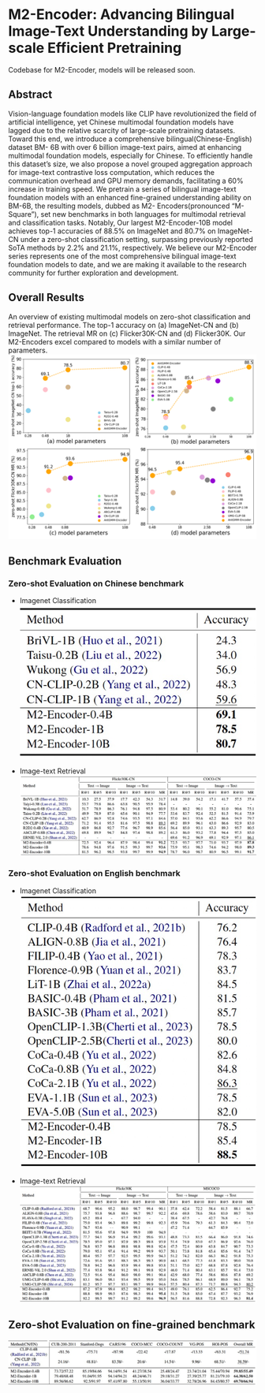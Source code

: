 # M2-Encoder: Advancing Bilingual Image-Text Understanding by Large-scale Efficient Pretraining

Codebase for M2-Encoder, models will be released soon.

## Abstract
Vision-language foundation models like CLIP
have revolutionized the field of artificial intelligence,
yet Chinese multimodal foundation
models have lagged due to the relative
scarcity of large-scale pretraining datasets. Toward
this end, we introduce a comprehensive
bilingual(Chinese-English) dataset BM-
6B with over 6 billion image-text pairs, aimed
at enhancing multimodal foundation models,
especially for Chinese. To efficiently handle
this dataset’s size, we also propose a novel
grouped aggregation approach for image-text
contrastive loss computation, which reduces
the communication overhead and GPU memory
demands, facilitating a 60% increase in
training speed. We pretrain a series of bilingual
image-text foundation models with an enhanced
fine-grained understanding ability on
BM-6B, the resulting models, dubbed as M2-
Encoders(pronounced “M-Square”), set new
benchmarks in both languages for multimodal
retrieval and classification tasks. Notably, Our
largest M2-Encoder-10B model achieves top-1
accuracies of 88.5% on ImageNet and 80.7%
on ImageNet-CN under a zero-shot classification
setting, surpassing previously reported
SoTA methods by 2.2% and 21.1%, respectively.
We believe our M2-Encoder series represents
one of the most comprehensive bilingual
image-text foundation models to date, and we
are making it available to the research community
for further exploration and development.

## Overall Results
An overview of existing multimodal models
on zero-shot classification and retrieval performance.
The top-1 accuracy on (a) ImageNet-CN and (b) ImageNet.
The retrieval MR on (c) Flicker30K-CN and
(d) Flicker30K. Our M2-Encoders excel compared to
models with a similar number of parameters.
![](pics/effect.png)


## Benchmark Evaluation
### Zero-shot Evaluation on Chinese benchmark
- Imagenet Classification
![](pics/cn_imagenet_cls.jpg)

- Image-text Retrieval
![](pics/cn_retrieval.jpg)

### Zero-shot Evaluation on English benchmark
- Imagenet Classification
![](pics/en_imagenet_cls.jpg)

- Image-text Retrieval
![](pics/en_retrieval.jpg)

## Zero-shot Evaluation on fine-grained benchmark
![](pics/fine-grained.jpg)


